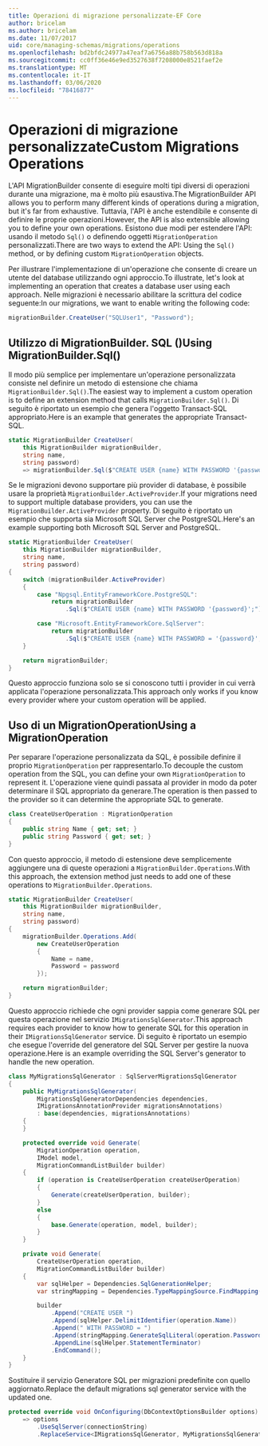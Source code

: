 ```yaml
---
title: Operazioni di migrazione personalizzate-EF Core
author: bricelam
ms.author: bricelam
ms.date: 11/07/2017
uid: core/managing-schemas/migrations/operations
ms.openlocfilehash: bd2bfdc24977a47eaf7a6756a88b758b563d818a
ms.sourcegitcommit: cc0ff36e46e9ed3527638f7208000e8521faef2e
ms.translationtype: MT
ms.contentlocale: it-IT
ms.lasthandoff: 03/06/2020
ms.locfileid: "78416877"
---
```

# <a name="custom-migrations-operations"></a><span data-ttu-id="1f843-102">Operazioni di migrazione personalizzate</span><span class="sxs-lookup"><span data-stu-id="1f843-102">Custom Migrations Operations</span></span>

<span data-ttu-id="1f843-103">L'API MigrationBuilder consente di eseguire molti tipi diversi di operazioni durante una migrazione, ma è molto più esaustiva.</span><span class="sxs-lookup"><span data-stu-id="1f843-103">The MigrationBuilder API allows you to perform many different kinds of operations during a migration, but it's far from exhaustive.</span></span> <span data-ttu-id="1f843-104">Tuttavia, l'API è anche estendibile e consente di definire le proprie operazioni.</span><span class="sxs-lookup"><span data-stu-id="1f843-104">However, the API is also extensible allowing you to define your own operations.</span></span> <span data-ttu-id="1f843-105">Esistono due modi per estendere l'API: usando il metodo `Sql()` o definendo oggetti `MigrationOperation` personalizzati.</span><span class="sxs-lookup"><span data-stu-id="1f843-105">There are two ways to extend the API: Using the `Sql()` method, or by defining custom `MigrationOperation` objects.</span></span>

<span data-ttu-id="1f843-106">Per illustrare l'implementazione di un'operazione che consente di creare un utente del database utilizzando ogni approccio.</span><span class="sxs-lookup"><span data-stu-id="1f843-106">To illustrate, let's look at implementing an operation that creates a database user using each approach.</span></span> <span data-ttu-id="1f843-107">Nelle migrazioni è necessario abilitare la scrittura del codice seguente:</span><span class="sxs-lookup"><span data-stu-id="1f843-107">In our migrations, we want to enable writing the following code:</span></span>

``` csharp
migrationBuilder.CreateUser("SQLUser1", "Password");
```

## <a name="using-migrationbuildersql"></a><span data-ttu-id="1f843-108">Utilizzo di MigrationBuilder. SQL ()</span><span class="sxs-lookup"><span data-stu-id="1f843-108">Using MigrationBuilder.Sql()</span></span>

<span data-ttu-id="1f843-109">Il modo più semplice per implementare un'operazione personalizzata consiste nel definire un metodo di estensione che chiama `MigrationBuilder.Sql()`.</span><span class="sxs-lookup"><span data-stu-id="1f843-109">The easiest way to implement a custom operation is to define an extension method that calls `MigrationBuilder.Sql()`.</span></span> <span data-ttu-id="1f843-110">Di seguito è riportato un esempio che genera l'oggetto Transact-SQL appropriato.</span><span class="sxs-lookup"><span data-stu-id="1f843-110">Here is an example that generates the appropriate Transact-SQL.</span></span>

``` csharp
static MigrationBuilder CreateUser(
    this MigrationBuilder migrationBuilder,
    string name,
    string password)
    => migrationBuilder.Sql($"CREATE USER {name} WITH PASSWORD '{password}';");
```

<span data-ttu-id="1f843-111">Se le migrazioni devono supportare più provider di database, è possibile usare la proprietà `MigrationBuilder.ActiveProvider`.</span><span class="sxs-lookup"><span data-stu-id="1f843-111">If your migrations need to support multiple database providers, you can use the `MigrationBuilder.ActiveProvider` property.</span></span> <span data-ttu-id="1f843-112">Di seguito è riportato un esempio che supporta sia Microsoft SQL Server che PostgreSQL.</span><span class="sxs-lookup"><span data-stu-id="1f843-112">Here's an example supporting both Microsoft SQL Server and PostgreSQL.</span></span>

``` csharp
static MigrationBuilder CreateUser(
    this MigrationBuilder migrationBuilder,
    string name,
    string password)
{
    switch (migrationBuilder.ActiveProvider)
    {
        case "Npgsql.EntityFrameworkCore.PostgreSQL":
            return migrationBuilder
                .Sql($"CREATE USER {name} WITH PASSWORD '{password}';");

        case "Microsoft.EntityFrameworkCore.SqlServer":
            return migrationBuilder
                .Sql($"CREATE USER {name} WITH PASSWORD = '{password}';");
    }

    return migrationBuilder;
}
```

<span data-ttu-id="1f843-113">Questo approccio funziona solo se si conoscono tutti i provider in cui verrà applicata l'operazione personalizzata.</span><span class="sxs-lookup"><span data-stu-id="1f843-113">This approach only works if you know every provider where your custom operation will be applied.</span></span>

## <a name="using-a-migrationoperation"></a><span data-ttu-id="1f843-114">Uso di un MigrationOperation</span><span class="sxs-lookup"><span data-stu-id="1f843-114">Using a MigrationOperation</span></span>

<span data-ttu-id="1f843-115">Per separare l'operazione personalizzata da SQL, è possibile definire il proprio `MigrationOperation` per rappresentarlo.</span><span class="sxs-lookup"><span data-stu-id="1f843-115">To decouple the custom operation from the SQL, you can define your own `MigrationOperation` to represent it.</span></span> <span data-ttu-id="1f843-116">L'operazione viene quindi passata al provider in modo da poter determinare il SQL appropriato da generare.</span><span class="sxs-lookup"><span data-stu-id="1f843-116">The operation is then passed to the provider so it can determine the appropriate SQL to generate.</span></span>

``` csharp
class CreateUserOperation : MigrationOperation
{
    public string Name { get; set; }
    public string Password { get; set; }
}
```

<span data-ttu-id="1f843-117">Con questo approccio, il metodo di estensione deve semplicemente aggiungere una di queste operazioni a `MigrationBuilder.Operations`.</span><span class="sxs-lookup"><span data-stu-id="1f843-117">With this approach, the extension method just needs to add one of these operations to `MigrationBuilder.Operations`.</span></span>

``` csharp
static MigrationBuilder CreateUser(
    this MigrationBuilder migrationBuilder,
    string name,
    string password)
{
    migrationBuilder.Operations.Add(
        new CreateUserOperation
        {
            Name = name,
            Password = password
        });

    return migrationBuilder;
}
```

<span data-ttu-id="1f843-118">Questo approccio richiede che ogni provider sappia come generare SQL per questa operazione nel servizio `IMigrationsSqlGenerator`.</span><span class="sxs-lookup"><span data-stu-id="1f843-118">This approach requires each provider to know how to generate SQL for this operation in their `IMigrationsSqlGenerator` service.</span></span> <span data-ttu-id="1f843-119">Di seguito è riportato un esempio che esegue l'override del generatore del SQL Server per gestire la nuova operazione.</span><span class="sxs-lookup"><span data-stu-id="1f843-119">Here is an example overriding the SQL Server's generator to handle the new operation.</span></span>

``` csharp
class MyMigrationsSqlGenerator : SqlServerMigrationsSqlGenerator
{
    public MyMigrationsSqlGenerator(
        MigrationsSqlGeneratorDependencies dependencies,
        IMigrationsAnnotationProvider migrationsAnnotations)
        : base(dependencies, migrationsAnnotations)
    {
    }

    protected override void Generate(
        MigrationOperation operation,
        IModel model,
        MigrationCommandListBuilder builder)
    {
        if (operation is CreateUserOperation createUserOperation)
        {
            Generate(createUserOperation, builder);
        }
        else
        {
            base.Generate(operation, model, builder);
        }
    }

    private void Generate(
        CreateUserOperation operation,
        MigrationCommandListBuilder builder)
    {
        var sqlHelper = Dependencies.SqlGenerationHelper;
        var stringMapping = Dependencies.TypeMappingSource.FindMapping(typeof(string));

        builder
            .Append("CREATE USER ")
            .Append(sqlHelper.DelimitIdentifier(operation.Name))
            .Append(" WITH PASSWORD = ")
            .Append(stringMapping.GenerateSqlLiteral(operation.Password))
            .AppendLine(sqlHelper.StatementTerminator)
            .EndCommand();
    }
}
```

<span data-ttu-id="1f843-120">Sostituire il servizio Generatore SQL per migrazioni predefinite con quello aggiornato.</span><span class="sxs-lookup"><span data-stu-id="1f843-120">Replace the default migrations sql generator service with the updated one.</span></span>

``` csharp
protected override void OnConfiguring(DbContextOptionsBuilder options)
    => options
        .UseSqlServer(connectionString)
        .ReplaceService<IMigrationsSqlGenerator, MyMigrationsSqlGenerator>();
```
